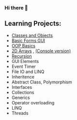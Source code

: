 ### Hi there 👋

## Learning Projects:
- [Classes and Objects](https://github.com/AxmartLearningProjects/CarStore)
- [Basic Forms GUI](https://github.com/AxmartLearningProjects/CarShopGUI)
- [OOP Basics](https://github.com/AxmartLearningProjects/AnimalClasses)
- [2D Arrays](https://github.com/AxmartLearningProjects/ChessBoardWindowsForms) , [(Console version)](https://github.com/AxmartLearningProjects/ChessBoardConsoleApp)
- [Recursion](https://github.com/AxmartLearningProjects/CandyCrush)
- GUI Elements
- Event Timer
- File IO and LINQ
- Inheritence
- Abstract Class, Polymorphism
- Interfaces
- Collections
- Generics
- Operator overloading
- LINQ
- Threads


<!--
**Axmart/Axmart** is a ✨ _special_ ✨ repository because its `README.md` (this file) appears on your GitHub profile.

Here are some ideas to get you started:

- 🔭 I’m currently working on ...
- 🌱 I’m currently learning ...
- 👯 I’m looking to collaborate on ...
- 🤔 I’m looking for help with ...
- 💬 Ask me about ...
- 📫 How to reach me: ...
- ⚡ Fun fact: ...
-->
